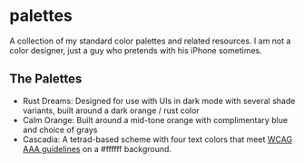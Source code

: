 # palettes
A collection of my standard color palettes and related resources. I am not a color designer, just a guy who pretends with his iPhone sometimes.


## The Palettes

- Rust Dreams: Designed for use with UIs in dark mode with several shade variants, built around a dark orange / rust color
- Calm Orange: Built around a mid-tone orange with complimentary blue and choice of grays
- Cascadia: A tetrad-based scheme with four text colors that meet [WCAG AAA guidelines](http://colorsafe.co) on a #ffffff background.